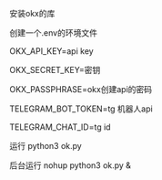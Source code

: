 安装okx的库

创建一个.env的环境文件

OKX_API_KEY=api key

OKX_SECRET_KEY=密钥

OKX_PASSPHRASE=okx创建api的密码

TELEGRAM_BOT_TOKEN=tg 机器人api

TELEGRAM_CHAT_ID=tg id

运行 python3 ok.py

后台运行
nohup python3 ok.py &
